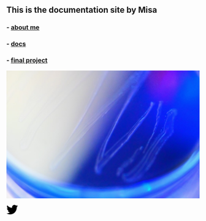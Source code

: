 ## This is the documentation site by Misa

### - [about me](about)

### - [docs](docs/index.md)

### - [final project](finalproject/index.md)


<img alt="img" src="images/IMG_4669.jpg">


[<img alt="img" width = "30" src="images/twitter.png">](https://twitter.com/misahane_)